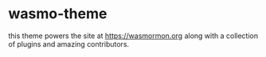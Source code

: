 # wasmo-theme

this theme powers the site at https://wasmormon.org along with a collection of plugins and amazing contributors.
